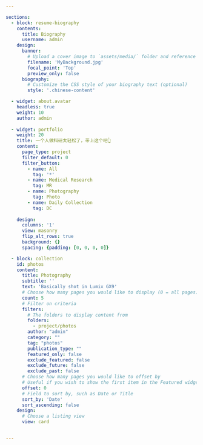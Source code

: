 ```yaml
---

sections:
  - block: resume-biography
    contents:
      title: Biography
      username: admin
    design:
      banner:
        # Upload a cover image to `assets/media/` folder and reference its filename here (optional)
        filename: 'MyBackground.jpg'
        focal_point: 'Top'
        preview_only: false  
      biography:
        # Customize the CSS style of your biography text (optional)
        style: '.chinese-content'

  - widget: about.avatar
    headless: true
    weight: 10
    author: admin
    
  - widget: portfolio
    weight: 20
    title: 一个人做科研太轻松了，带上这个吧👆
    content:
      page_type: project
      filter_default: 0
      filter_button:
        - name: All
          tag: '*'
        - name: Medical Research
          tag: MR
        - name: Photography
          tag: Photo
        - name: Daily Collection
          tag: DC
    
    design:
      columns: '1'
      view: masonry
      flip_alt_rows: true
      background: {}
      spacing: {padding: [0, 0, 0, 0]} 

  - block: collection
    id: photos
    content:
      title: Photography
      subtitle: ''
      text: 'Basically shot in Lumix GX9'
      # Choose how many pages you would like to display (0 = all pages)
      count: 5
      # Filter on criteria
      filters:
        # The folders to display content from
        folders:
          - project/photos
        author: "admin"
        category: ""
        tag: "photos"
        publication_type: ""
        featured_only: false
        exclude_featured: false
        exclude_future: false
        exclude_past: false
      # Choose how many pages you would like to offset by
      # Useful if you wish to show the first item in the Featured widget
      offset: 0
      # Field to sort by, such as Date or Title
      sort_by: 'Date'
      sort_ascending: false
    design:
      # Choose a listing view
      view: card

  
---
```

